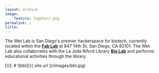 ```yaml
---
layout: archive
image: 
    feature: logohorz.png
permalink: /
title: 
---
```

The Wet Lab is San Diego's premier hackerspace for biotech, currently located within the **<a href="http://www.fablabsd.org/">Fab Lab</a>** at 847 14th St, San Diego, CA 92101.  The Wet Lab also collaborates with the La Jolla Riford Library **<a href="http://lajollalibrary.org/your-library/bio-lab/">Bio Lab</a>** and performs educational activities through the library. 

[//]: # ![bbl]({{ site.url }}/images/bbl.jpg)
